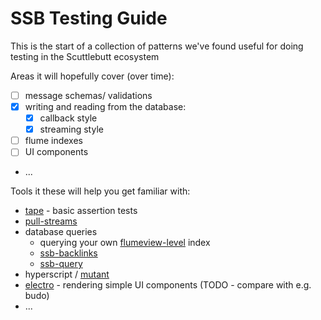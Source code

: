 # SSB Testing Guide

This is the start of a collection of patterns we've found useful for doing testing in the Scuttlebutt ecosystem

Areas it will hopefully cover (over time):
- [ ] message schemas/ validations
- [x] writing and reading from the database: 
  - [x] callback style
  - [x] streaming style
- [ ] flume indexes
- [ ] UI components
- ...
  
Tools it these will help you get familiar with:
- [tape](http://npmjs.com/tape) - basic assertion tests
- [pull-streams](http://pull-stream.github.io/)
- database queries
  - querying your own [flumeview-level](https://github.com/flumedb/flumeview-level) index
  - [ssb-backlinks](https://github.com/ssbc/ssb-backlinks)
  - [ssb-query](https://github.com/dominictarr/ssb-query)
- hyperscript / [mutant](https://github.com/mmckegg/mutant)
- [electro](https://github.com/dominictarr/electro) - rendering simple UI components (TODO - compare with e.g. budo)
- ...
